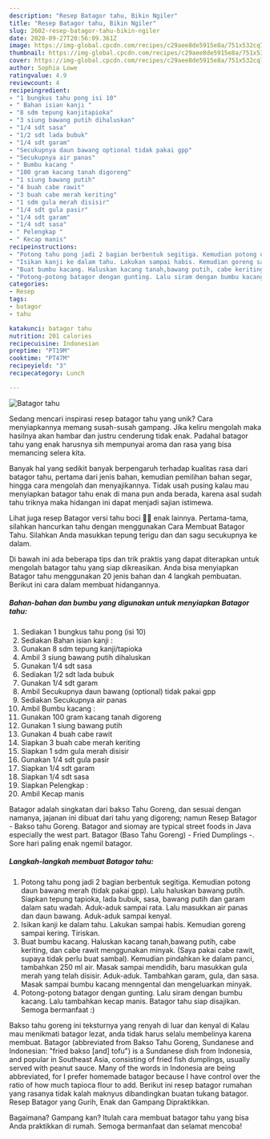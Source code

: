 ```yaml
---
description: "Resep Batagor tahu, Bikin Ngiler"
title: "Resep Batagor tahu, Bikin Ngiler"
slug: 2602-resep-batagor-tahu-bikin-ngiler
date: 2020-09-27T20:56:09.361Z
image: https://img-global.cpcdn.com/recipes/c29aee8de5915e8a/751x532cq70/batagor-tahu-foto-resep-utama.jpg
thumbnail: https://img-global.cpcdn.com/recipes/c29aee8de5915e8a/751x532cq70/batagor-tahu-foto-resep-utama.jpg
cover: https://img-global.cpcdn.com/recipes/c29aee8de5915e8a/751x532cq70/batagor-tahu-foto-resep-utama.jpg
author: Sophia Lowe
ratingvalue: 4.9
reviewcount: 4
recipeingredient:
- "1 bungkus tahu pong isi 10"
- " Bahan isian kanji "
- "8 sdm tepung kanjitapioka"
- "3 siung bawang putih dihaluskan"
- "1/4 sdt sasa"
- "1/2 sdt lada bubuk"
- "1/4 sdt garam"
- "Secukupnya daun bawang optional tidak pakai gpp"
- "Secukupnya air panas"
- " Bumbu kacang "
- "100 gram kacang tanah digoreng"
- "1 siung bawang putih"
- "4 buah cabe rawit"
- "3 buah cabe merah keriting"
- "1 sdm gula merah disisir"
- "1/4 sdt gula pasir"
- "1/4 sdt garam"
- "1/4 sdt sasa"
- " Pelengkap "
- " Kecap manis"
recipeinstructions:
- "Potong tahu pong jadi 2 bagian berbentuk segitiga. Kemudian potong daun bawang merah (tidak pakai gpp). Lalu haluskan bawang putih. Siapkan tepung tapioka, lada bubuk, sasa, bawang putih dan garam dalam satu wadah. Aduk-aduk sampai rata. Lalu masukkan air panas dan daun bawang. Aduk-aduk sampai kenyal."
- "Isikan kanji ke dalam tahu. Lakukan sampai habis. Kemudian goreng sampai kering. Tiriskan."
- "Buat bumbu kacang. Haluskan kacang tanah,bawang putih, cabe keriting, dan cabe rawit menggunakan minyak. (Saya pakai cabe rawit, supaya tidak perlu buat sambal). Kemudian pindahkan ke dalam panci, tambahkan 250 ml air. Masak sampai mendidih, baru masukkan gula merah yang telah disisir. Aduk-aduk. Tambahkan garam, gula, dan sasa. Masak sampai bumbu kacang menngental dan mengeluarkan minyak."
- "Potong-potong batagor dengan gunting. Lalu siram dengan bumbu kacang. Lalu tambahkan kecap manis. Batagor tahu siap disajikan. Semoga bermanfaat :)"
categories:
- Resep
tags:
- batagor
- tahu

katakunci: batagor tahu 
nutrition: 201 calories
recipecuisine: Indonesian
preptime: "PT19M"
cooktime: "PT47M"
recipeyield: "3"
recipecategory: Lunch

---
```



![Batagor tahu](https://img-global.cpcdn.com/recipes/c29aee8de5915e8a/751x532cq70/batagor-tahu-foto-resep-utama.jpg)

Sedang mencari inspirasi resep batagor tahu yang unik? Cara menyiapkannya memang susah-susah gampang. Jika keliru mengolah maka hasilnya akan hambar dan justru cenderung tidak enak. Padahal batagor tahu yang enak harusnya sih mempunyai aroma dan rasa yang bisa memancing selera kita.

Banyak hal yang sedikit banyak berpengaruh terhadap kualitas rasa dari batagor tahu, pertama dari jenis bahan, kemudian pemilihan bahan segar, hingga cara mengolah dan menyajikannya. Tidak usah pusing kalau mau menyiapkan batagor tahu enak di mana pun anda berada, karena asal sudah tahu triknya maka hidangan ini dapat menjadi sajian istimewa.

Lihat juga resep Batagor versi tahu boci 🍲😍 enak lainnya. Pertama-tama, silahkan hancurkan tahu dengan menggunakan Cara Membuat Batagor Tahu. Silahkan Anda masukkan tepung terigu dan dan sagu secukupnya ke dalam.


Di bawah ini ada beberapa tips dan trik praktis yang dapat diterapkan untuk mengolah batagor tahu yang siap dikreasikan. Anda bisa menyiapkan Batagor tahu menggunakan 20 jenis bahan dan 4 langkah pembuatan. Berikut ini cara dalam membuat hidangannya.

<!--inarticleads1-->

##### Bahan-bahan dan bumbu yang digunakan untuk menyiapkan Batagor tahu:

1. Sediakan 1 bungkus tahu pong (isi 10)
1. Sediakan  Bahan isian kanji :
1. Gunakan 8 sdm tepung kanji/tapioka
1. Ambil 3 siung bawang putih dihaluskan
1. Gunakan 1/4 sdt sasa
1. Sediakan 1/2 sdt lada bubuk
1. Gunakan 1/4 sdt garam
1. Ambil Secukupnya daun bawang (optional) tidak pakai gpp
1. Sediakan Secukupnya air panas
1. Ambil  Bumbu kacang :
1. Gunakan 100 gram kacang tanah digoreng
1. Gunakan 1 siung bawang putih
1. Gunakan 4 buah cabe rawit
1. Siapkan 3 buah cabe merah keriting
1. Siapkan 1 sdm gula merah disisir
1. Gunakan 1/4 sdt gula pasir
1. Siapkan 1/4 sdt garam
1. Siapkan 1/4 sdt sasa
1. Siapkan  Pelengkap :
1. Ambil  Kecap manis


Batagor adalah singkatan dari bakso Tahu Goreng, dan sesuai dengan namanya, jajanan ini dibuat dari tahu yang digoreng; namun Resep Batagor - Bakso tahu Goreng. Batagor and siomay are typical street foods in Java especially the west part. Batagor (Baso Tahu Goreng) - Fried Dumplings -. Sore hari paling enak ngemil batagor. 

<!--inarticleads2-->

##### Langkah-langkah membuat Batagor tahu:

1. Potong tahu pong jadi 2 bagian berbentuk segitiga. Kemudian potong daun bawang merah (tidak pakai gpp). Lalu haluskan bawang putih. Siapkan tepung tapioka, lada bubuk, sasa, bawang putih dan garam dalam satu wadah. Aduk-aduk sampai rata. Lalu masukkan air panas dan daun bawang. Aduk-aduk sampai kenyal.
1. Isikan kanji ke dalam tahu. Lakukan sampai habis. Kemudian goreng sampai kering. Tiriskan.
1. Buat bumbu kacang. Haluskan kacang tanah,bawang putih, cabe keriting, dan cabe rawit menggunakan minyak. (Saya pakai cabe rawit, supaya tidak perlu buat sambal). Kemudian pindahkan ke dalam panci, tambahkan 250 ml air. Masak sampai mendidih, baru masukkan gula merah yang telah disisir. Aduk-aduk. Tambahkan garam, gula, dan sasa. Masak sampai bumbu kacang menngental dan mengeluarkan minyak.
1. Potong-potong batagor dengan gunting. Lalu siram dengan bumbu kacang. Lalu tambahkan kecap manis. Batagor tahu siap disajikan. Semoga bermanfaat :)


Bakso tahu goreng ini teksturnya yang renyah di luar dan kenyal di Kalau mau menikmati batagor lezat, anda tidak harus selalu membelinya karena membuat. Batagor (abbreviated from Bakso Tahu Goreng, Sundanese and Indonesian: &#34;fried bakso [and] tofu&#34;) is a Sundanese dish from Indonesia, and popular in Southeast Asia, consisting of fried fish dumplings, usually served with peanut sauce. Many of the words in Indonesia are being abbreviated, for I prefer homemade batagor because I have control over the ratio of how much tapioca flour to add. Berikut ini resep batagor rumahan yang rasanya tidak kalah maknyus dibandingkan buatan tukang batagor. Resep Batagor yang Gurih, Enak dan Gampang Dipraktikkan. 

Bagaimana? Gampang kan? Itulah cara membuat batagor tahu yang bisa Anda praktikkan di rumah. Semoga bermanfaat dan selamat mencoba!
